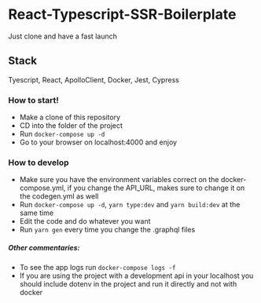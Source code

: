 # React-Typescript-SSR-Boilerplate
Just clone and have a fast launch

## Stack
Tyescript, React, ApolloClient, Docker, Jest, Cypress

### How to start!
  - Make a clone of this repository
  - CD into the folder of the project
  - Run ```docker-compose up -d```
  - Go to your browser on localhost:4000 and enjoy
 
### How to develop
  - Make sure you have the environment variables correct on the docker-compose.yml, if you change the API_URL, makes sure to change it on the codegen.yml as well
  - Run ```docker-compose up -d```,  ```yarn type:dev``` and ```yarn build:dev``` at the same time
  - Edit the code and do whatever you want
  - Run ```yarn gen``` every time you change the .graphql files

##### Other commentaries:

 - To see the app logs run ```docker-compose logs -f```
 - If you are using the project with a development api in your localhost you should include dotenv in the project and run it directly and not with docker
